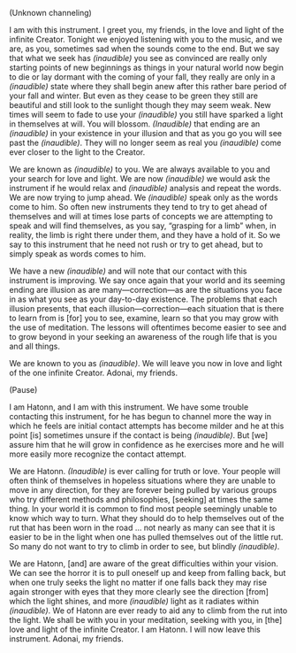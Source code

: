 <p class="channel-type">(Unknown channeling)</p>
<p>I am with this instrument. I greet you, my friends, in the love and light of the infinite Creator. Tonight we enjoyed listening with you to the music, and we are, as you, sometimes sad when the sounds come to the end. But we say that what we seek has <em>(inaudible)</em> you see as convinced are really only starting points of new beginnings as things in your natural world now begin to die or lay dormant with the coming of your fall, they really are only in a <em>(inaudible)</em> state where they shall begin anew after this rather bare period of your fall and winter. But even as they cease to be green they still are beautiful and still look to the sunlight though they may seem weak. New times will seem to fade to use your <em>(inaudible)</em> you still have sparked a light in themselves at will. You will blossom. <em>(Inaudible)</em> that ending are an <em>(inaudible)</em> in your existence in your illusion and that as you go you will see past the <em>(inaudible)</em>. They will no longer seem as real you <em>(inaudible)</em> come ever closer to the light to the Creator.</p>
<p>We are known as <em>(inaudible)</em> to you. We are always available to you and your search for love and light. We are now <em>(inaudible)</em> we would ask the instrument if he would relax and <em>(inaudible)</em> analysis and repeat the words. We are now trying to jump ahead. We <em>(inaudible)</em> speak only as the words come to him. So often new instruments they tend to try to get ahead of themselves and will at times lose parts of concepts we are attempting to speak and will find themselves, as you say, “grasping for a limb” when, in reality, the limb is right there under them, and they have a hold of it. So we say to this instrument that he need not rush or try to get ahead, but to simply speak as words comes to him.</p>
<p>We have a new <em>(inaudible)</em> and will note that our contact with this instrument is improving. We say once again that your world and its seeming ending are illusion as are many—correction—as are the situations you face in as what you see as your day-to-day existence. The problems that each illusion presents, that each illusion—correction—each situation that is there to learn from is [for] you to see, examine, learn so that you may grow with the use of meditation. The lessons will oftentimes become easier to see and to grow beyond in your seeking an awareness of the rough life that is you and all things.</p>
<p>We are known to you as <em>(inaudible)</em>. We will leave you now in love and light of the one infinite Creator. Adonai, my friends.</p>
<p class="comment">(Pause)</p>
<p>I am Hatonn, and I am with this instrument. We have some trouble contacting this instrument, for he has begun to channel more the way in which he feels are initial contact attempts has become milder and he at this point [is] sometimes unsure if the contact is being <em>(inaudible)</em>. But [we] assure him that he will grow in confidence as he exercises more and he will more easily more recognize the contact attempt.</p>
<p>We are Hatonn. <em>(Inaudible)</em> is ever calling for truth or love. Your people will often think of themselves in hopeless situations where they are unable to move in any direction, for they are forever being pulled by various groups who try different methods and philosophies, [seeking] at times the same thing. In your world it is common to find most people seemingly unable to know which way to turn. What they should do to help themselves out of the rut that has been worn in the road … not nearly as many can see that it is easier to be in the light when one has pulled themselves out of the little rut. So many do not want to try to climb in order to see, but blindly <em>(inaudible)</em>.</p>
<p>We are Hatonn, [and] are aware of the great difficulties within your vision. We can see the horror it is to pull oneself up and keep from falling back, but when one truly seeks the light no matter if one falls back they may rise again stronger with eyes that they more clearly see the direction [from] which the light shines, and more <em>(inaudible)</em> light as it radiates within <em>(inaudible)</em>. We of Hatonn are ever ready to aid any to climb from the rut into the light. We shall be with you in your meditation, seeking with you, in [the] love and light of the infinite Creator. I am Hatonn. I will now leave this instrument. Adonai, my friends.</p>